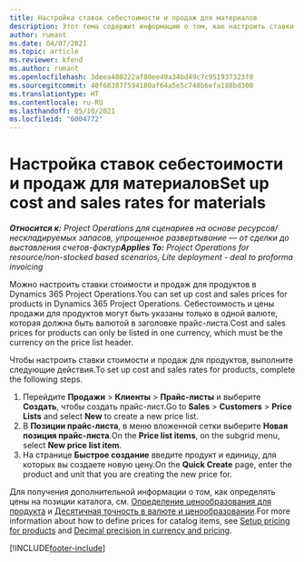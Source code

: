 ```yaml
---
title: Настройка ставок себестоимости и продаж для материалов
description: Этот тема содержит информацию о том, как настроить ставки стоимости и ставки продаж для материалов, используемых в проектах.
author: rumant
ms.date: 04/07/2021
ms.topic: article
ms.reviewer: kfend
ms.author: rumant
ms.openlocfilehash: 3deea480222af00ee49a34bd49c7c951937323f0
ms.sourcegitcommit: 40f68387f594180af64a5e5c748b6efa188bd300
ms.translationtype: HT
ms.contentlocale: ru-RU
ms.lasthandoff: 05/10/2021
ms.locfileid: "6004772"
---
```

# <a name="set-up-cost-and-sales-rates-for-materials"></a><span data-ttu-id="25efe-103">Настройка ставок себестоимости и продаж для материалов</span><span class="sxs-lookup"><span data-stu-id="25efe-103">Set up cost and sales rates for materials</span></span>

<span data-ttu-id="25efe-104">_**Относится к:** Project Operations для сценариев на основе ресурсов/нескладируемых запасов, упрощенное развертывание — от сделки до выставления счетов-фактур_</span><span class="sxs-lookup"><span data-stu-id="25efe-104">_**Applies To:** Project Operations for resource/non-stocked based scenarios, Lite deployment - deal to proforma invoicing_</span></span>

<span data-ttu-id="25efe-105">Можно настроить ставки стоимости и продаж для продуктов в Dynamics 365 Project Operations.</span><span class="sxs-lookup"><span data-stu-id="25efe-105">You can set up cost and sales prices for products in Dynamics 365 Project Operations.</span></span> <span data-ttu-id="25efe-106">Себестоимость и цены продажи для продуктов могут быть указаны только в одной валюте, которая должна быть валютой в заголовке прайс-листа.</span><span class="sxs-lookup"><span data-stu-id="25efe-106">Cost and sales prices for products can only be listed in one currency, which must be the currency on the price list header.</span></span>

<span data-ttu-id="25efe-107">Чтобы настроить ставки стоимости и продаж для продуктов, выполните следующие действия.</span><span class="sxs-lookup"><span data-stu-id="25efe-107">To set up cost and sales rates for products, complete the following steps.</span></span> 

1. <span data-ttu-id="25efe-108">Перейдите **Продажи** > **Клиенты** > **Прайс-листы** и выберите **Создать**, чтобы создать прайс-лист.</span><span class="sxs-lookup"><span data-stu-id="25efe-108">Go to **Sales** > **Customers** > **Price Lists** and select **New** to create a new price list.</span></span> 
2. <span data-ttu-id="25efe-109">В **Позиции прайс-листа**, в меню вложенной сетки выберите **Новая позиция прайс-листа**.</span><span class="sxs-lookup"><span data-stu-id="25efe-109">On the **Price list items**, on the subgrid menu, select **New price list item**.</span></span> 
3. <span data-ttu-id="25efe-110">На странице **Быстрое создание** введите продукт и единицу, для которых вы создаете новую цену.</span><span class="sxs-lookup"><span data-stu-id="25efe-110">On the **Quick Create** page, enter the product and unit that you are creating the new price for.</span></span>

<span data-ttu-id="25efe-111">Для получения дополнительной информации о том, как определять цены на позиции каталога, см. [Определение ценообразования для продукта](/dynamics365/sales-enterprise/create-price-lists-price-list-items-define-pricing-products.md) и [Десятичная точность в валюте и ценообразовании](/dynamics365/sales-enterprise/decimal-precision-currency-pricing.md).</span><span class="sxs-lookup"><span data-stu-id="25efe-111">For more information about how to define prices for catalog items, see [Setup pricing for products](/dynamics365/sales-enterprise/create-price-lists-price-list-items-define-pricing-products.md) and [Decimal precision in currency and pricing](/dynamics365/sales-enterprise/decimal-precision-currency-pricing.md).</span></span>

[!INCLUDE[footer-include](../includes/footer-banner.md)]
